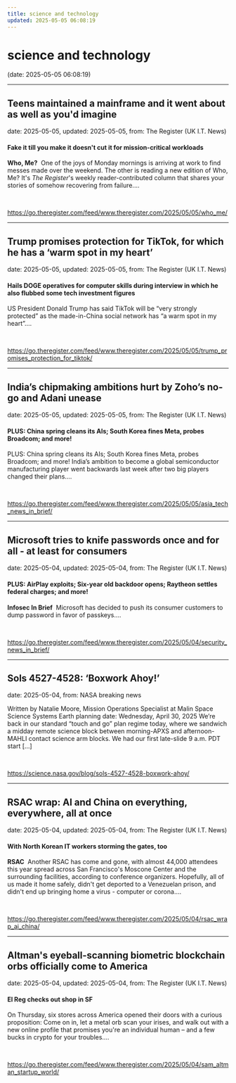 ```yaml
---
title: science and technology
updated: 2025-05-05 06:08:19
---
```


# science and technology

(date: 2025-05-05 06:08:19)

---

## Teens maintained a mainframe and it went about as well as you'd imagine

date: 2025-05-05, updated: 2025-05-05, from: The Register (UK I.T. News)

<h4>Fake it till you make it doesn&#39;t cut it for mission-critical workloads</h4> <p><strong>Who, Me?</strong>  One of the joys of Monday mornings is arriving at work to find messes made over the weekend. The other is reading a new edition of Who, Me? It&#39;s <i>The Register</i>&#39;s weekly reader-contributed column that shares your stories of somehow recovering from failure.…</p> <p><!--#include virtual='/data_centre/_whitepaper_textlinks_top.html' --></p> 

<br> 

<https://go.theregister.com/feed/www.theregister.com/2025/05/05/who_me/>

---

## Trump promises protection for TikTok, for which he has a ‘warm spot in my heart’

date: 2025-05-05, updated: 2025-05-05, from: The Register (UK I.T. News)

<h4>Hails DOGE operatives for computer skills during interview in which he also flubbed some tech investment figures</h4> <p>US President Donald Trump has said TikTok will be “very strongly protected” as the made-in-China social network has “a warm spot in my heart”.…</p> 

<br> 

<https://go.theregister.com/feed/www.theregister.com/2025/05/05/trump_promises_protection_for_tiktok/>

---

## India’s chipmaking ambitions hurt by Zoho’s no-go and Adani unease

date: 2025-05-05, updated: 2025-05-05, from: The Register (UK I.T. News)

<h4>PLUS: China spring cleans its AIs; South Korea fines Meta, probes Broadcom; and more!</h4> <p>PLUS: China spring cleans its AIs; South Korea fines Meta, probes Broadcom; and more! India’s ambition to become a global semiconductor manufacturing player went backwards last week after two big players changed their plans.…</p> 

<br> 

<https://go.theregister.com/feed/www.theregister.com/2025/05/05/asia_tech_news_in_brief/>

---

## Microsoft tries to knife passwords once and for all - at least for consumers

date: 2025-05-04, updated: 2025-05-04, from: The Register (UK I.T. News)

<h4>PLUS: AirPlay exploits; Six-year old backdoor opens; Raytheon settles federal charges; and more!</h4> <p><strong>Infosec In Brief</strong>  Microsoft has decided to push its consumer customers to dump password in favor of passkeys.…</p> 

<br> 

<https://go.theregister.com/feed/www.theregister.com/2025/05/04/security_news_in_brief/>

---

## Sols 4527-4528: ‘Boxwork Ahoy!’

date: 2025-05-04, from: NASA breaking news

Written by Natalie Moore, Mission Operations Specialist at Malin Space Science Systems Earth planning date: Wednesday, April 30, 2025 We’re back in our standard “touch and go” plan regime today, where we sandwich a midday remote science block between morning-APXS and afternoon-MAHLI contact science arm blocks. We had our first late-slide 9 a.m. PDT start […] 

<br> 

<https://science.nasa.gov/blog/sols-4527-4528-boxwork-ahoy/>

---

## RSAC wrap: AI and China on everything, everywhere, all at once

date: 2025-05-04, updated: 2025-05-04, from: The Register (UK I.T. News)

<h4>With North Korean IT workers storming the gates, too</h4> <p><strong>RSAC</strong>  Another RSAC has come and gone, with almost 44,000 attendees this year spread across San Francisco&#39;s Moscone Center and the surrounding facilities, according to conference organizers. Hopefully, all of us made it home safely, didn&#39;t get deported to a Venezuelan prison, and didn&#39;t end up bringing home a virus - computer or corona.…</p> 

<br> 

<https://go.theregister.com/feed/www.theregister.com/2025/05/04/rsac_wrap_ai_china/>

---

## Altman's eyeball-scanning biometric blockchain orbs officially come to America

date: 2025-05-04, updated: 2025-05-04, from: The Register (UK I.T. News)

<h4>El Reg checks out shop in SF</h4> <p>On Thursday, six stores across America opened their doors with a curious proposition: Come on in, let a metal orb scan your irises, and walk out with a new online profile that promises you&#39;re an individual human – and a few bucks in crypto for your troubles.…</p> <p><!--#include virtual='/data_centre/_whitepaper_textlinks_top.html' --></p> 

<br> 

<https://go.theregister.com/feed/www.theregister.com/2025/05/04/sam_altman_startup_world/>

